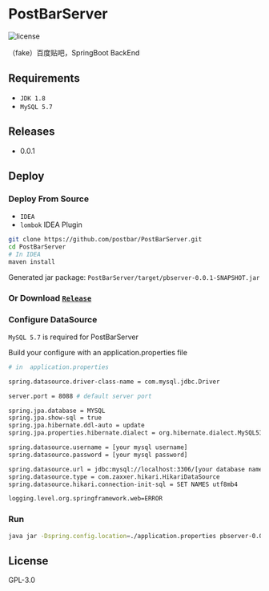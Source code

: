 # PostBarServer
![license](https://img.shields.io/github/license/postbar/PostBarServer.svg)

（fake）百度贴吧，SpringBoot BackEnd

## Requirements
+ `JDK 1.8`
+ `MySQL 5.7`

## Releases
+ 0.0.1

## Deploy

### Deploy From Source
+ `IDEA`
+ `lombok` IDEA Plugin

``` bash
git clone https://github.com/postbar/PostBarServer.git
cd PostBarServer
# In IDEA
maven install
```
Generated jar package: `PostBarServer/target/pbserver-0.0.1-SNAPSHOT.jar`

### Or Download [`Release`](https://github.com/postbar/PostBarServer/releases)

### Configure DataSource

`MySQL 5.7` is required for PostBarServer

Build your configure with an application.properties file

``` bash
# in  application.properties

spring.datasource.driver-class-name = com.mysql.jdbc.Driver

server.port = 8088 # default server port

spring.jpa.database = MYSQL
spring.jpa.show-sql = true
spring.jpa.hibernate.ddl-auto = update
spring.jpa.properties.hibernate.dialect = org.hibernate.dialect.MySQL5InnoDBDialect

spring.datasource.username = [your mysql username]
spring.datasource.password = [your mysql password]

spring.datasource.url = jdbc:mysql://localhost:3306/[your database name]?useUnicode=true&characterEncoding=utf8
spring.datasource.type = com.zaxxer.hikari.HikariDataSource
spring.datasource.hikari.connection-init-sql = SET NAMES utf8mb4

logging.level.org.springframework.web=ERROR

```

### Run

``` bash
java jar -Dspring.config.location=./application.properties pbserver-0.0.1-SNAPSHOT.jar
```




## License

GPL-3.0
